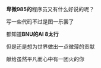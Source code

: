 **卑微985的**程序员又有什么好说的呢？

写一些代码不过是图一乐罢了

都知道**BNU的AI 8太行**

但是还是想为世界做出一点微薄的贡献

献给虽然平凡而心中有一团火的你
<!---
TheThirdSanta/TheThirdSanta is a ✨ special ✨ repository because its `README.md` (this file) appears on your GitHub profile.
You can click the Preview link to take a look at your changes.
--->
